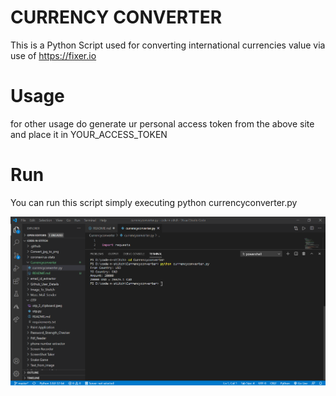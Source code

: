 # CURRENCY CONVERTER
This is a Python Script used for converting international currencies value via use of https://fixer.io

# Usage
for other usage do generate ur personal access token from the above site and place it in YOUR_ACCESS_TOKEN

# Run
You can run this script simply executing python currencyconverter.py 

![Alt text](output.png?raw=true "Windows Output")
